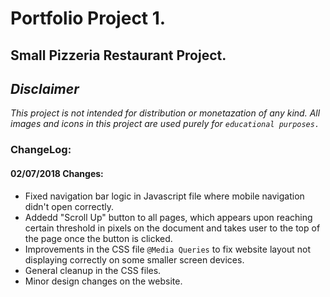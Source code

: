# Portfolio Project 1.
## Small Pizzeria Restaurant Project.
## _Disclaimer_
_This project is not intended for distribution or monetazation of any kind._
_All images and icons in this project are used purely for `educational purposes.`_


### ChangeLog:
#### 02/07/2018 Changes:
  *  Fixed navigation bar logic in Javascript file where mobile navigation didn't open correctly.  
  *  Addedd "Scroll Up" button to all pages, which appears upon reaching certain threshold in pixels on the document and takes user to the top of the page once the button is clicked.
  *  Improvements in the CSS file `@Media Queries` to fix website layout not displaying correctly on some smaller screen devices.
  *  General cleanup in the CSS files.
  *  Minor design changes on the website.
      
